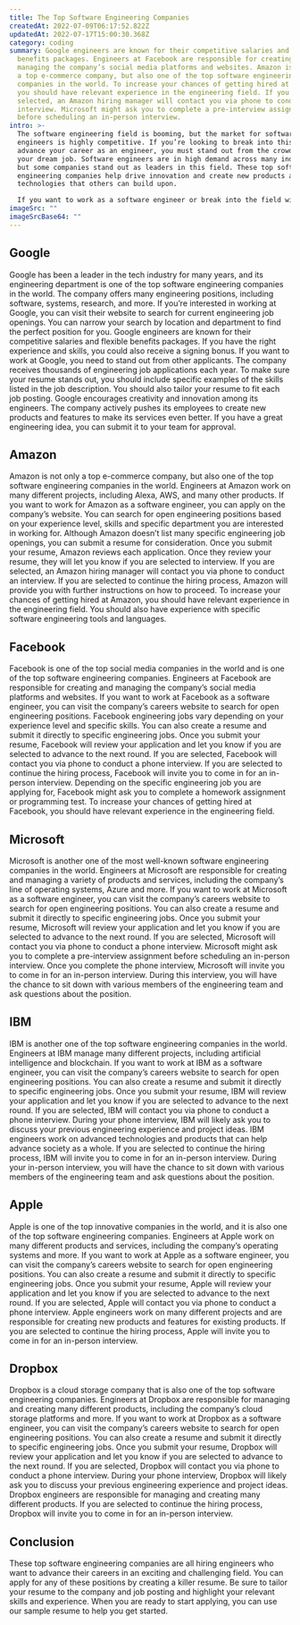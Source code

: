 ```yaml
---
title: The Top Software Engineering Companies
createdAt: 2022-07-09T06:17:52.822Z
updatedAt: 2022-07-17T15:00:30.368Z
category: coding
summary: Google engineers are known for their competitive salaries and flexible
  benefits packages. Engineers at Facebook are responsible for creating and
  managing the company’s social media platforms and websites. Amazon is not only
  a top e-commerce company, but also one of the top software engineering
  companies in the world. To increase your chances of getting hired at Facebook,
  you should have relevant experience in the engineering field. If you are
  selected, an Amazon hiring manager will contact you via phone to conduct an
  interview. Microsoft might ask you to complete a pre-interview assignment
  before scheduling an in-person interview.
intro: >-
  The software engineering field is booming, but the market for software
  engineers is highly competitive. If you’re looking to break into this field or
  advance your career as an engineer, you must stand out from the crowd to land
  your dream job. Software engineers are in high demand across many industries,
  but some companies stand out as leaders in this field. These top software
  engineering companies help drive innovation and create new products and
  technologies that others can build upon. 

  If you want to work as a software engineer or break into the field with ease, consider exploring companies that hire software engineers. You might find a position with one of these top-rated companies or use your resume to apply directly at one of these firms. In addition to researching different companies, it’s also important to research their specific software engineering roles and requirements so you can tailor your resume accordingly. Here are some of the top software engineering companies:
imageSrc: ""
imageSrcBase64: ""
---
```


## Google

Google has been a leader in the tech industry for many years, and its engineering department is one of the top software engineering companies in the world. The company offers many engineering positions, including software, systems, research, and more. If you’re interested in working at Google, you can visit their website to search for current engineering job openings. You can narrow your search by location and department to find the perfect position for you. Google engineers are known for their competitive salaries and flexible benefits packages. If you have the right experience and skills, you could also receive a signing bonus. If you want to work at Google, you need to stand out from other applicants. The company receives thousands of engineering job applications each year. To make sure your resume stands out, you should include specific examples of the skills listed in the job description. You should also tailor your resume to fit each job posting. Google encourages creativity and innovation among its engineers. The company actively pushes its employees to create new products and features to make its services even better. If you have a great engineering idea, you can submit it to your team for approval.

## Amazon

Amazon is not only a top e-commerce company, but also one of the top software engineering companies in the world. Engineers at Amazon work on many different projects, including Alexa, AWS, and many other products. If you want to work for Amazon as a software engineer, you can apply on the company’s website. You can search for open engineering positions based on your experience level, skills and specific department you are interested in working for. Although Amazon doesn’t list many specific engineering job openings, you can submit a resume for consideration. Once you submit your resume, Amazon reviews each application. Once they review your resume, they will let you know if you are selected to interview. If you are selected, an Amazon hiring manager will contact you via phone to conduct an interview. If you are selected to continue the hiring process, Amazon will provide you with further instructions on how to proceed. To increase your chances of getting hired at Amazon, you should have relevant experience in the engineering field. You should also have experience with specific software engineering tools and languages.

## Facebook

Facebook is one of the top social media companies in the world and is one of the top software engineering companies. Engineers at Facebook are responsible for creating and managing the company’s social media platforms and websites. If you want to work at Facebook as a software engineer, you can visit the company’s careers website to search for open engineering positions. Facebook engineering jobs vary depending on your experience level and specific skills. You can also create a resume and submit it directly to specific engineering jobs. Once you submit your resume, Facebook will review your application and let you know if you are selected to advance to the next round. If you are selected, Facebook will contact you via phone to conduct a phone interview. If you are selected to continue the hiring process, Facebook will invite you to come in for an in-person interview. Depending on the specific engineering job you are applying for, Facebook might ask you to complete a homework assignment or programming test. To increase your chances of getting hired at Facebook, you should have relevant experience in the engineering field.

## Microsoft

Microsoft is another one of the most well-known software engineering companies in the world. Engineers at Microsoft are responsible for creating and managing a variety of products and services, including the company’s line of operating systems, Azure and more. If you want to work at Microsoft as a software engineer, you can visit the company’s careers website to search for open engineering positions. You can also create a resume and submit it directly to specific engineering jobs. Once you submit your resume, Microsoft will review your application and let you know if you are selected to advance to the next round. If you are selected, Microsoft will contact you via phone to conduct a phone interview. Microsoft might ask you to complete a pre-interview assignment before scheduling an in-person interview. Once you complete the phone interview, Microsoft will invite you to come in for an in-person interview. During this interview, you will have the chance to sit down with various members of the engineering team and ask questions about the position.

## IBM

IBM is another one of the top software engineering companies in the world. Engineers at IBM manage many different projects, including artificial intelligence and blockchain. If you want to work at IBM as a software engineer, you can visit the company’s careers website to search for open engineering positions. You can also create a resume and submit it directly to specific engineering jobs. Once you submit your resume, IBM will review your application and let you know if you are selected to advance to the next round. If you are selected, IBM will contact you via phone to conduct a phone interview. During your phone interview, IBM will likely ask you to discuss your previous engineering experience and project ideas. IBM engineers work on advanced technologies and products that can help advance society as a whole. If you are selected to continue the hiring process, IBM will invite you to come in for an in-person interview. During your in-person interview, you will have the chance to sit down with various members of the engineering team and ask questions about the position.

## Apple

Apple is one of the top innovative companies in the world, and it is also one of the top software engineering companies. Engineers at Apple work on many different products and services, including the company’s operating systems and more. If you want to work at Apple as a software engineer, you can visit the company’s careers website to search for open engineering positions. You can also create a resume and submit it directly to specific engineering jobs. Once you submit your resume, Apple will review your application and let you know if you are selected to advance to the next round. If you are selected, Apple will contact you via phone to conduct a phone interview. Apple engineers work on many different projects and are responsible for creating new products and features for existing products. If you are selected to continue the hiring process, Apple will invite you to come in for an in-person interview.

## Dropbox

Dropbox is a cloud storage company that is also one of the top software engineering companies. Engineers at Dropbox are responsible for managing and creating many different products, including the company’s cloud storage platforms and more. If you want to work at Dropbox as a software engineer, you can visit the company’s careers website to search for open engineering positions. You can also create a resume and submit it directly to specific engineering jobs. Once you submit your resume, Dropbox will review your application and let you know if you are selected to advance to the next round. If you are selected, Dropbox will contact you via phone to conduct a phone interview. During your phone interview, Dropbox will likely ask you to discuss your previous engineering experience and project ideas. Dropbox engineers are responsible for managing and creating many different products. If you are selected to continue the hiring process, Dropbox will invite you to come in for an in-person interview.

## Conclusion

These top software engineering companies are all hiring engineers who want to advance their careers in an exciting and challenging field. You can apply for any of these positions by creating a killer resume. Be sure to tailor your resume to the company and job posting and highlight your relevant skills and experience. When you are ready to start applying, you can use our sample resume to help you get started.
